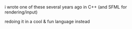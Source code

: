 i wrote one of these several years ago in C++ (and SFML for rendering/input)

redoing it in a cool & fun language instead